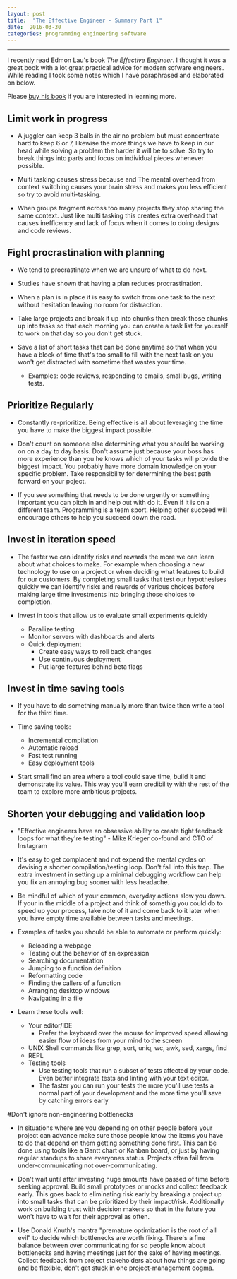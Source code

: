 ```yaml
---
layout: post
title:  "The Effective Engineer - Summary Part 1"
date:  2016-03-30 
categories: programming engineering software 
---
```



---
I recently read Edmon Lau's book _The Effective Engineer_. I thought it was a great book with a lot great practical
advice for modern sofware engineers. While reading I took some notes which I have paraphrased and elaborated on below.

Please [buy his book](http://www.amazon.com/The-Effective-Engineer-Engineering-Disproportionate/dp/0996128107) if you
are interested in learning more. 


## Limit work in progress
  - A juggler can keep 3 balls in the air no problem but must concentrate hard to keep 6 or 7, likewise the more things
  we have to keep in our head while solving a problem the harder it will be to solve. So try to break things into parts
  and focus on individual pieces whenever possible.

  - Multi tasking causes stress because and The mental overhead from context switching causes your brain stress and makes
  you less efficient so try to avoid multi-tasking.

  - When groups fragment across too many projects they stop sharing the same context. Just like multi tasking this
    creates extra overhead that causes inefficency and lack of focus when it comes to doing designs and code reviews.


## Fight procrastination with planning
  - We tend to procrastinate when we are unsure of what to do next.

  - Studies have shown that having a plan reduces procrastination.

  - When a plan is in place it is easy to switch from one task to the next without hesitation leaving no room for 
  distraction.

  - Take large projects and break it up into chunks then break those chunks up into tasks so that each morning you can
    create a task list for yourself to work on that day so you don't get stuck.

  - Save a list of short tasks that can be done anytime so that when you have a block of time that's too small to fill
    with the next task on you won't get distracted with sometime that wastes your time.
    - Examples: code reviews, responding to emails, small bugs, writing tests.

## Prioritize Regularly
  - Constantly re-prioritize. Being effective is all about leveraging the time you have to make the biggest impact
    possible.

  - Don't count on someone else determining what you should be working on on a day to day basis. Don't assume just
    because your boss has more experience than you he knows which of your tasks will provide the biggest impact. You
    probably have more domain knowledge on your specific problem. Take responsibility for determining the best path
    forward on your poject.

  - If you see something that needs to be done urgently or something important you can pitch in and help out with do
  it. Even if it is on a different team. Programming is a team sport. Helping other succeed will encourage others to
  help you succeed down the road.

## Invest in iteration speed
  - The faster we can identify risks and rewards the more we can learn about what choices to make. For example
  when choosing a new technology to use on a project or when deciding what features to build for our customers. By
  completing small tasks that test our hypothesises quickly we can identify risks and rewards of various choices before
  making large time investments into bringing those choices to completion.

  - Invest in tools that allow us to evaluate small experiments quickly
    - Parallize testing
    - Monitor servers with dashboards and alerts
    - Quick deployment
      - Create easy ways to roll back changes
      - Use continuous deployment
      - Put large features behind beta flags

## Invest in time saving tools
  - If you have to do something manually more than twice then write a tool for the third time.

  - Time saving tools:
    - Incremental compilation
    - Automatic reload
    - Fast test running
    - Easy deployment tools

  - Start small find an area where a tool could save time, build it and demonstrate its value. This way you'll earn
  credibility with the rest of the team to explore more ambitious projects.

## Shorten your debugging and validation loop
 - "Effective engineers have an obsessive ability to create tight feedback loops for what they're testing" - Mike
 Krieger co-found and CTO of Instagram

 - It's easy to get complacent and not expend the mental cycles on devising a shorter compilation/testing loop. Don't
 fall into this trap. The extra investment in setting up a minimal debugging workflow can help you fix an annoying bug
 sooner with less headache.

  - Be mindful of which of your common, everyday actions slow you down. If your in the middle of a project and think of
    somethig you could do to speed up your process, take note of it and come back to it later when you have empty time
    available between tasks and meetings.

 - Examples of tasks you should be able to automate or perform quickly:
    - Reloading a webpage
    - Testing out the behavior of an expression
    - Searching documentation
    - Jumping to a function definition
    - Reformatting code
    - Finding the callers of a function
    - Arranging desktop windows
    - Navigating in a file

  - Learn these tools well:
    - Your editor/IDE
      - Prefer the keyboard over the mouse for improved speed allowing easier flow of ideas from your mind to the
        screen
    - UNIX Shell commands like grep, sort, uniq, wc, awk, sed, xargs, find
    - REPL
    - Testing tools
      - Use testing tools that run a subset of tests affected by your code. Even better integrate tests and linting
      with your text editor.
      - The faster you can run your tests the more you'll use tests a normal part of your development and the more time
      you'll save by catching errors early

#Don't ignore non-engineering bottlenecks
  - In situations where are you depending on other people before your project can advance make sure those people know
  the items you have to do that depend on them getting something done first. This can be done using tools like a Gantt
  chart or Kanban board, or just by having regular standups to share everyones status. Projects often fail from
  under-communicating not over-communicating.

  - Don't wait until after investing huge amounts have passed of time before seeking approval. Build small prototypes
    or mocks and collect feedback early. This goes back to eliminating risk early by breaking a project up into small
    tasks that can be prioritized by their impact/risk. Additionally work on  building trust with decision makers so
    that in the future you won't have to wait for their approval as often.

  - Use Donald Knuth's mantra "premature optimization is the root of all evil" to decide which bottlenecks are worth
  fixing. There's a fine balance between over communicating for so people know about bottlenecks and having meetings
  just for the sake of having meetings. Collect feedback from project stakeholders about how things are going and be
  flexible, don't get stuck in one project-management dogma.

